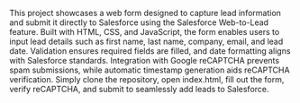 This project showcases a web form designed to capture lead information and submit it directly to Salesforce using the Salesforce Web-to-Lead feature. Built with HTML, CSS, and JavaScript, the form enables users to input lead details such as first name, last name, company, email, and lead date. Validation ensures required fields are filled, and date formatting aligns with Salesforce standards. Integration with Google reCAPTCHA prevents spam submissions, while automatic timestamp generation aids reCAPTCHA verification. Simply clone the repository, open index.html, fill out the form, verify reCAPTCHA, and submit to seamlessly add leads to Salesforce.
